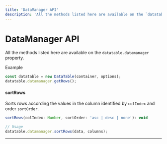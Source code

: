 ```yaml
---
title: 'DataManager API'
description: 'All the methods listed here are available on the `datatable.datamanager` property.'
---
```


# DataManager API

All the methods listed here are available on the `datatable.datamanager` property.

Example
```javascript
const datatable = new DataTable(container, options);
datatable.datamanager.getRows();
```

#### sortRows

Sorts rows according the values in the column identified by `colIndex` and order `sortOrder`.

```javascript
sortRows(colIndex: Number, sortOrder: 'asc | desc | none'): void

// Usage
datatable.datamanager.sortRows(data, columns);
```

---
